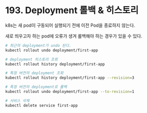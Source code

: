 # 193. Deployment 롤백 & 히스토리
k8s는 새 pod이 구동되어 실행되기 전에 이전 Pod을 종료하지 않는다.

새로 띄우고자 하는 pod에 오류가 생겨 롤백해야 하는 경우가 있을 수 있다.

```bash
# 최근의 deployment가 undo 된다.
kubectl rollout undo deployment/first-app 

# deployment 히스토리 조회
kubectl rollout history deployment/first-app 

# 특정 버전의 deployment 조회
kubectl rollout history deployment/first-app --revision=3

# 특정 버전의 deployment로 롤백
kubectl rollout undo deployment/first-app --to-revision=1

# 서비스 삭제
kubectl delete service first-app
```
